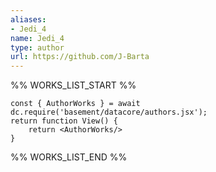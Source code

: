 ```yaml
---
aliases:
- Jedi_4
name: Jedi_4
type: author
url: https://github.com/J-Barta
---
```



%% WORKS_LIST_START %%

```datacorejsx
const { AuthorWorks } = await dc.require('basement/datacore/authors.jsx');
return function View() {
    return <AuthorWorks/>
}
```
%% WORKS_LIST_END %%